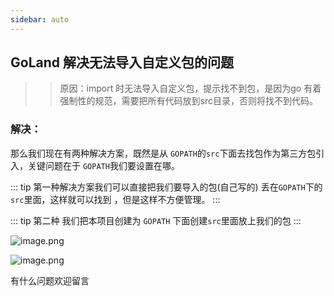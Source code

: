 ```yaml
---
sidebar: auto
---
```

## GoLand 解决无法导入自定义包的问题

>>原因：import 时无法导入自定义包，提示找不到包，是因为go 有着强制性的规范，需要把所有代码放到src目录，否则将找不到代码。

### 解决：
那么我们现在有两种解决方案，既然是从 `GOPATH`的`src`下面去找包作为第三方包引入，关键问题在于 `GOPATH`我们要设置在哪。

::: tip
第一种解决方案我们可以直接把我们要导入的包(自己写的) 丢在`GOPATH`下的`src`里面，这样就可以找到 ，但是这样不方便管理。
::: 


::: tip
第二种 我们把本项目创建为 `GOPATH` 下面创建`src`里面放上我们的包
::: 

![image.png](/upload/2020/09/image-fb97fc90325443d4b88931304587937d.png)

![image.png](/upload/2020/09/image-074cca85908b42baada4f8db0f18206e.png)

有什么问题欢迎留言
